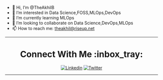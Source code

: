 - 👋 Hi, I’m @TheAkhilB
- 👀 I’m interested in Data Science,FOSS,MLOps,DevOps
- 🌱 I’m currently learning MLOps
- 💞️ I’m looking to collaborate on Data Science,DevOps,MLOps
- 📫 How to reach me: theakhil@riseup.net

<div align="center">

<hr>

  <h1>Connect With Me :inbox_tray: </h1>

[![Linkedin](https://img.shields.io/badge/LinkedIn-0077B5?style=for-the-badge&logo=linkedin&logoColor=white)](https://www.linkedin.com/in/theakhilb) [![Twitter](https://img.shields.io/badge/Twitter-1DA1F2?style=for-the-badge&logo=twitter&logoColor=white)](https://twitter.com/theakhilb)

</div>

<hr>
